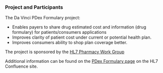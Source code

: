 ### Project and Participants

The Da Vinci PDex Formulary project:

* Enables payers to share drug estimated cost and information (drug formulary) for patients/consumers applications
* Improves clarity of patient cost under current or potential health plan. 
* Improves consumers ability to shop plan coverage better.

The project is sponsored by the [HL7 Pharmacy Work Group](https://confluence.hl7.org/display/PHAR/Pharmacy)

Additional information can be found on the [PDex Formulary page](https://confluence.hl7.org/display/DVP/PDex+Formulary) on the HL7 Confluence site.
